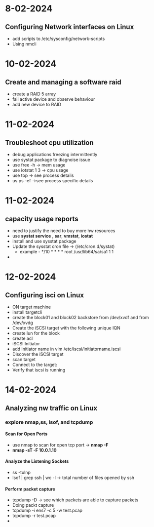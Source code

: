# 8-02-2024
## Configuring Network interfaces on Linux
* add scripts to /etc/sysconfig/network-scripts
* Using nmcli

# 10-02-2024
## Create and managing a software raid
* create a RAID 5 array
* fail active device and observe behaviour
* add new device to RAID

# 11-02-2024
## Troubleshoot cpu utilization
* debug applications freezing intermittently
* use systat package to diagnoise issue
* use free -h -> mem usage
* use iotstat 1 3 -> cpu usage
* use top -> see process details
* us ps -ef ->see process specific details

# 11-02-2024
## capacity usage reports
* need to justify the need to buy more hw resources
* use **systat service** , **sar**, **vmstat**, **iostat**
* install and use sysstat package
* Update the sysstat cron file -> (/etc/cron.d/systat)
  * example - */10 * * * * root /usr/lib64/sa/sa1 1 1
* 

# 12-02-2024 
## Configuring isci on Linux
* ON target machine
 * install targetcli 
 *  create the block01 and block02 backstore from /dev/xvdf and from /dev/xvdg
 *  Create the iSCSI target with the following unique IQN
 *  create lun for the block
 *  create acl
*   iSCSI Initiator
 *   add initiator name in vim /etc/iscsi/initiatorname.iscsi
 *   Discover the iSCSI target
 *   scan target
 *   Connect to the target:
 *   Verify that iscsi is running 

# 14-02-2024 
## Analyzing nw traffic on Linux
### explore nmap,ss, lsof, and tcpdump
#### Scan for Open Ports
* use nmap to scan for open tcp port ->  **nmap -F <ip>**
* **nmap -sT -F 10.0.1.10**
#### Analyze the Listening Sockets
* ss -tulnp
* lsof | grep ssh | wc -l -> total number of files opened by ssh
#### Perform packet capture
* tcpdump -D -> see which packets are able to capture packets
* Doing packt capture
 * tcpdump -i ens7 -c 5 -w test.pcap
 * tcpdump -r test.pcap
 * 
